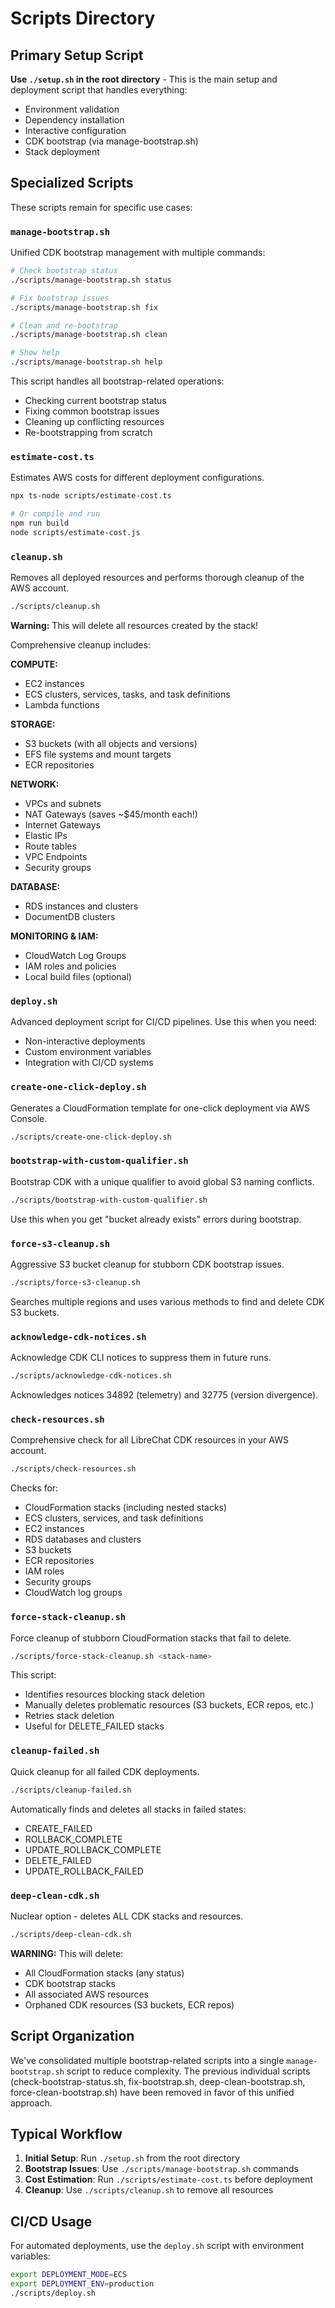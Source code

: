# Scripts Directory

## Primary Setup Script

**Use `./setup.sh` in the root directory** - This is the main setup and deployment script that handles everything:
- Environment validation
- Dependency installation
- Interactive configuration
- CDK bootstrap (via manage-bootstrap.sh)
- Stack deployment

## Specialized Scripts

These scripts remain for specific use cases:

### `manage-bootstrap.sh`
Unified CDK bootstrap management with multiple commands:
```bash
# Check bootstrap status
./scripts/manage-bootstrap.sh status

# Fix bootstrap issues
./scripts/manage-bootstrap.sh fix

# Clean and re-bootstrap
./scripts/manage-bootstrap.sh clean

# Show help
./scripts/manage-bootstrap.sh help
```

This script handles all bootstrap-related operations:
- Checking current bootstrap status
- Fixing common bootstrap issues
- Cleaning up conflicting resources
- Re-bootstrapping from scratch

### `estimate-cost.ts`
Estimates AWS costs for different deployment configurations.
```bash
npx ts-node scripts/estimate-cost.ts

# Or compile and run
npm run build
node scripts/estimate-cost.js
```

### `cleanup.sh`
Removes all deployed resources and performs thorough cleanup of the AWS account.
```bash
./scripts/cleanup.sh
```
**Warning:** This will delete all resources created by the stack!

Comprehensive cleanup includes:

**COMPUTE:**
- EC2 instances
- ECS clusters, services, tasks, and task definitions
- Lambda functions

**STORAGE:**
- S3 buckets (with all objects and versions)
- EFS file systems and mount targets
- ECR repositories

**NETWORK:**
- VPCs and subnets
- NAT Gateways (saves ~$45/month each!)
- Internet Gateways
- Elastic IPs
- Route tables
- VPC Endpoints
- Security groups

**DATABASE:**
- RDS instances and clusters
- DocumentDB clusters

**MONITORING & IAM:**
- CloudWatch Log Groups
- IAM roles and policies
- Local build files (optional)

### `deploy.sh`
Advanced deployment script for CI/CD pipelines. Use this when you need:
- Non-interactive deployments
- Custom environment variables
- Integration with CI/CD systems

### `create-one-click-deploy.sh`
Generates a CloudFormation template for one-click deployment via AWS Console.
```bash
./scripts/create-one-click-deploy.sh
```

### `bootstrap-with-custom-qualifier.sh`
Bootstrap CDK with a unique qualifier to avoid global S3 naming conflicts.
```bash
./scripts/bootstrap-with-custom-qualifier.sh
```
Use this when you get "bucket already exists" errors during bootstrap.

### `force-s3-cleanup.sh`
Aggressive S3 bucket cleanup for stubborn CDK bootstrap issues.
```bash
./scripts/force-s3-cleanup.sh
```
Searches multiple regions and uses various methods to find and delete CDK S3 buckets.

### `acknowledge-cdk-notices.sh`
Acknowledge CDK CLI notices to suppress them in future runs.
```bash
./scripts/acknowledge-cdk-notices.sh
```
Acknowledges notices 34892 (telemetry) and 32775 (version divergence).

### `check-resources.sh`
Comprehensive check for all LibreChat CDK resources in your AWS account.
```bash
./scripts/check-resources.sh
```
Checks for:
- CloudFormation stacks (including nested stacks)
- ECS clusters, services, and task definitions
- EC2 instances
- RDS databases and clusters
- S3 buckets
- ECR repositories
- IAM roles
- Security groups
- CloudWatch log groups

### `force-stack-cleanup.sh`
Force cleanup of stubborn CloudFormation stacks that fail to delete.
```bash
./scripts/force-stack-cleanup.sh <stack-name>
```
This script:
- Identifies resources blocking stack deletion
- Manually deletes problematic resources (S3 buckets, ECR repos, etc.)
- Retries stack deletion
- Useful for DELETE_FAILED stacks

### `cleanup-failed.sh`
Quick cleanup for all failed CDK deployments.
```bash
./scripts/cleanup-failed.sh
```
Automatically finds and deletes all stacks in failed states:
- CREATE_FAILED
- ROLLBACK_COMPLETE
- UPDATE_ROLLBACK_COMPLETE
- DELETE_FAILED
- UPDATE_ROLLBACK_FAILED

### `deep-clean-cdk.sh`
Nuclear option - deletes ALL CDK stacks and resources.
```bash
./scripts/deep-clean-cdk.sh
```
**WARNING:** This will delete:
- All CloudFormation stacks (any status)
- CDK bootstrap stacks
- All associated AWS resources
- Orphaned CDK resources (S3 buckets, ECR repos)

## Script Organization

We've consolidated multiple bootstrap-related scripts into a single `manage-bootstrap.sh` script to reduce complexity. The previous individual scripts (check-bootstrap-status.sh, fix-bootstrap.sh, deep-clean-bootstrap.sh, force-clean-bootstrap.sh) have been removed in favor of this unified approach.

## Typical Workflow

1. **Initial Setup**: Run `./setup.sh` from the root directory
2. **Bootstrap Issues**: Use `./scripts/manage-bootstrap.sh` commands
3. **Cost Estimation**: Run `./scripts/estimate-cost.ts` before deployment
4. **Cleanup**: Use `./scripts/cleanup.sh` to remove all resources

## CI/CD Usage

For automated deployments, use the `deploy.sh` script with environment variables:
```bash
export DEPLOYMENT_MODE=ECS
export DEPLOYMENT_ENV=production
./scripts/deploy.sh
```